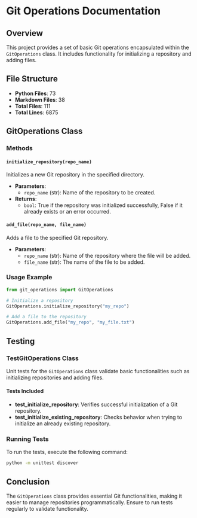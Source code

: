 # Git Operations Documentation

## Overview
This project provides a set of basic Git operations encapsulated within the `GitOperations` class. It includes functionality for initializing a repository and adding files.

## File Structure
- **Python Files**: 73
- **Markdown Files**: 38
- **Total Files**: 111
- **Total Lines**: 6875

## GitOperations Class

### Methods

#### `initialize_repository(repo_name)`
Initializes a new Git repository in the specified directory.

- **Parameters**:
  - `repo_name` (str): Name of the repository to be created.
- **Returns**: 
  - `bool`: True if the repository was initialized successfully, False if it already exists or an error occurred.

#### `add_file(repo_name, file_name)`
Adds a file to the specified Git repository.

- **Parameters**:
  - `repo_name` (str): Name of the repository where the file will be added.
  - `file_name` (str): The name of the file to be added.

### Usage Example
```python
from git_operations import GitOperations

# Initialize a repository
GitOperations.initialize_repository("my_repo")

# Add a file to the repository
GitOperations.add_file("my_repo", "my_file.txt")
```

## Testing

### TestGitOperations Class
Unit tests for the `GitOperations` class validate basic functionalities such as initializing repositories and adding files.

#### Tests Included
- **test_initialize_repository**: Verifies successful initialization of a Git repository.
- **test_initialize_existing_repository**: Checks behavior when trying to initialize an already existing repository.

### Running Tests
To run the tests, execute the following command:
```bash
python -m unittest discover
```

## Conclusion
The `GitOperations` class provides essential Git functionalities, making it easier to manage repositories programmatically. Ensure to run tests regularly to validate functionality.